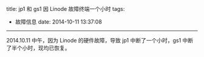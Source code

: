 title: jp1 和 gs1 因 Linode 故障终端一个小时
tags:
  - 故障信息
date: 2014-10-11 13:37:08
---

2014.10.11 中午，因为 Linode 的硬件故障，导致 jp1 中断了一个小时，gs1 中断了半个小时，现均已恢复。